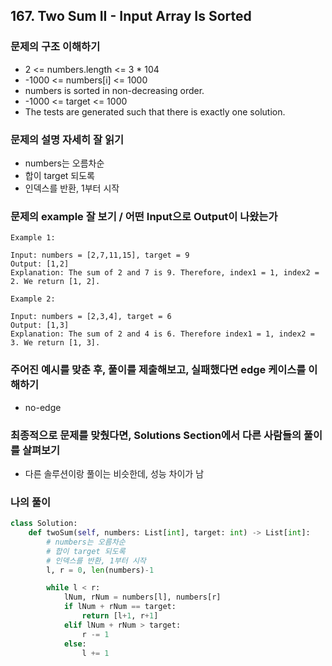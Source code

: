 ## 167. Two Sum II - Input Array Is Sorted

### 문제의 구조 이해하기
- 2 <= numbers.length <= 3 * 104
- -1000 <= numbers[i] <= 1000
- numbers is sorted in non-decreasing order.
- -1000 <= target <= 1000
- The tests are generated such that there is exactly one solution.

### 문제의 설명 자세히 잘 읽기
- numbers는 오름차순
- 합이 target 되도록
- 인덱스를 반환, 1부터 시작

### 문제의 example 잘 보기 / 어떤 Input으로 Output이 나왔는가
```text
Example 1:

Input: numbers = [2,7,11,15], target = 9
Output: [1,2]
Explanation: The sum of 2 and 7 is 9. Therefore, index1 = 1, index2 = 2. We return [1, 2].

Example 2:

Input: numbers = [2,3,4], target = 6
Output: [1,3]
Explanation: The sum of 2 and 4 is 6. Therefore index1 = 1, index2 = 3. We return [1, 3].
```

### 주어진 예시를 맞춘 후, 풀이를 제출해보고, 실패했다면 edge 케이스를 이해하기
- no-edge

### 최종적으로 문제를 맞췄다면, Solutions Section에서 다른 사람들의 풀이를 살펴보기
- 다른 솔루션이랑 풀이는 비슷한데, 성능 차이가 남
            

### 나의 풀이
```python
class Solution:
    def twoSum(self, numbers: List[int], target: int) -> List[int]:
        # numbers는 오름차순
        # 합이 target 되도록
        # 인덱스를 반환, 1부터 시작
        l, r = 0, len(numbers)-1

        while l < r:
            lNum, rNum = numbers[l], numbers[r]
            if lNum + rNum == target:
                return [l+1, r+1]
            elif lNum + rNum > target:
                r -= 1
            else:
                l += 1
        
        
```